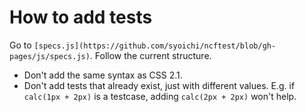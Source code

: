 # How to add tests

Go to `[specs.js](https://github.com/syoichi/ncftest/blob/gh-pages/js/specs.js)`. Follow the current structure.

- Don't add the same syntax as CSS 2.1.
- Don't add tests that already exist, just with different values. E.g. if `calc(1px + 2px)` is a testcase, adding `calc(2px + 2px)` won't help.
